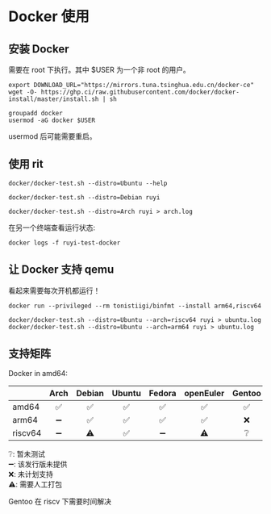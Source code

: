 # Docker 使用

## 安装 Docker

需要在 root 下执行。其中 $USER 为一个非 root 的用户。
```shell
export DOWNLOAD_URL="https://mirrors.tuna.tsinghua.edu.cn/docker-ce"
wget -O- https://ghp.ci/raw.githubusercontent.com/docker/docker-install/master/install.sh | sh

groupadd docker
usermod -aG docker $USER
```
usermod 后可能需要重启。

## 使用 rit

```shell
docker/docker-test.sh --distro=Ubuntu --help
```

```shell
docker/docker-test.sh --distro=Debian ruyi
```

```shell
docker/docker-test.sh --distro=Arch ruyi > arch.log
```

在另一个终端查看运行状态: 
```shell
docker logs -f ruyi-test-docker
```

## 让 Docker 支持 qemu

看起来需要每次开机都运行！
```shell
docker run --privileged --rm tonistiigi/binfmt --install arm64,riscv64
```

```shell
docker/docker-test.sh --distro=Ubuntu --arch=riscv64 ruyi > ubuntu.log
docker/docker-test.sh --distro=Ubuntu --arch=arm64 ruyi > ubuntu.log
```


## 支持矩阵

Docker in amd64:

|  | Arch | Debian | Ubuntu | Fedora | openEuler | Gentoo | openkylin | revyos |
| :- | :-: | :-: | :-: | :-: | :-: | :-: | :-: | :-: |
| amd64 | ✅ | ✅ | ✅ | ✅ | ✅ | ✅ | ✅ | ➖ |
| arm64 | ➖ | ✅| ✅ | ✅ | ✅ | ❌ | ❌ | ➖ |
| riscv64 | ➖ | ⚠️ | ✅ | ➖| ⚠️ | ❔ | ✅ | ❔ |


❔: 暂未测试  
➖: 该发行版未提供  
❌: 未计划支持  
⚠️: 需要人工打包

Gentoo 在 riscv 下需要时间解决

<!--如何制作镜像：https://wiki.metacentrum.cz/wiki/Creating_Docker_Image_from_.iso_File -->
